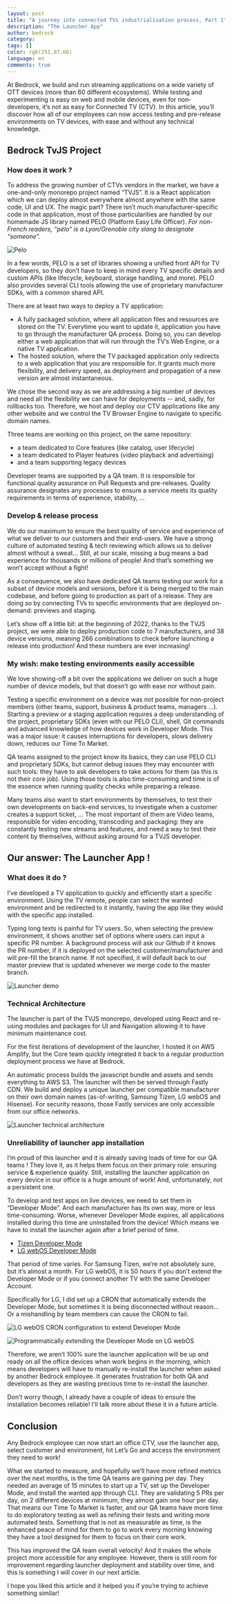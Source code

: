 ```yaml
---
layout: post
title: "A journey into connected TVs industrialisation process, Part 1"
description: "The Launcher App"
author: bedrock
category:
tags: []
color: rgb(251,87,66)
language: en
comments: true
---
```


At Bedrock, we build and run streaming applications on a wide variety of OTT devices (more than 60 different ecosystems). While testing and experimenting is easy on web and mobile devices, even for non-developers, it’s not as easy for Connected TV (CTV). In this article, you’ll discover how all of our employees can now access testing and pre-release environments on TV devices, with ease and without any technical knowledge.

## Bedrock TvJS Project

### How does it work ?

To address the growing number of CTVs vendors in the market, we have a one-and-only monorepo project named “TVJS”. It is a React application which we can deploy almost everywhere almost anywhere with the same code, UI and UX. The magic part? There isn’t much manufacturer-specific code in that application, most of those particularities are handled by our homemade JS library named PELO (Platform Easy Life Officer). *For non-French readers, “pélo” is a Lyon/Grenoble city slang to designate “someone”.*

![Pelo](/images/posts/2022-11-07-bedrock-app-launcher/pelo-cli.png)

In a few words, PELO is a set of libraries showing a unified front API for TV developers, so they don’t have to keep in mind every TV specific details and custom APIs (like lifecycle, keyboard, storage handling, and more). PELO also provides several CLI tools allowing the use of proprietary manufacturer SDKs, with a common shared API.

There are at least two ways to deploy a TV application:
- A fully packaged solution, where all application files and resources are stored on the TV. Everytime you want to update it, application you have to go through the manufacturer QA process. Doing so, you can develop either a web application that will run through the TV’s Web Engine, or a native TV application.
- The hosted solution, where the TV packaged application only redirects to a web application that you are responsible for. It grants much more flexibility, and delivery speed, as deployment and propagation of a new version are almost instantaneous.

We chose the second way as we are addressing a big number of devices and need all the flexibility we can have for deployments -- and, sadly, for rollbacks too. Therefore, we host and deploy our CTV applications like any other website and we control the TV Browser Engine to navigate to specific domain names.

Three teams are working on this project, on the same repository:
- a team dedicated to Core features (like catalog, user lifecycle)
- a team dedicated to Player features (video playback and advertising)
- and a team supporting legacy devices

Developer teams are supported by a QA team. It is responsible for functional quality assurance on Pull Requests and pre-releases. Quality assurance designates any processes to ensure a service meets its quality requirements in terms of experience, stability, ...

### Develop & release process

We do our maximum to ensure the best quality of service and experience of what we deliver to our customers and their end-users. We have a strong culture of automated testing & tech reviewing which allows us to deliver almost without a sweat... Still, at our scale, missing a bug means a bad experience for thousands or millions of people! And that’s something we won’t accept without a fight!

As a consequence, we also have dedicated QA teams testing our work for a subset of device models and versions, before it is being merged to the main codebase, and before going to production as part of a release. They are doing so by connecting TVs to specific environments that are deployed on-demand: previews and staging.

Let’s show off a little bit: at the beginning of 2022, thanks to the TVJS project, we were able to deploy production code to 7 manufacturers, and 38 device versions, meaning 266 combinations to check before launching a release into production! And these numbers are ever increasing!

### My wish: make testing environments easily accessible

We love showing-off a bit over the applications we deliver on such a huge number of device models, but that doesn’t go with ease nor without pain.

Testing a specific environment on a device was not possible for non-project members (other teams, support, business & product teams, managers ...). Starting a preview or a staging application requires a deep understanding of the project, proprietary SDKs (even with our PELO CLI), shell, Git commands and advanced knowledge of how devices work in Developer Mode. This was a major issue: it causes interruptions for developers, slows delivery down, reduces our Time To Market.

QA teams assigned to the project know its basics, they can use PELO CLI and proprietary SDKs, but cannot debug issues they may encounter with such tools: they have to ask developers to take actions for them (as this is not their core job). Using those tools is also time-consuming and time is of the essence when running quality checks while preparing a release.

Many teams also want to start environments by themselves, to test their own developments on back-end services, to investigate when a customer creates a support ticket, ...
The most important of them are Video teams, responsible for video encoding, transcoding and packaging: they are constantly testing new streams and features, and need a way to test their content by themselves, without asking around for a TVJS developer.

## Our answer: The Launcher App !

### What does it do ?

I’ve developed a TV application to quickly and efficiently start a specific environment. Using the TV remote, people can select the wanted environment and be redirected to it instantly, having the app like they would with the specific app installed.

Typing long texts is painful for TV users. So, when selecting the preview environment, it shows another set of options where users can input a specific PR number. A background process will ask our Github if it knows the PR number, if it is deployed on the selected customer/manufacturer and will pre-fill the branch name. If not specified, it will default back to our master preview that is updated whenever we merge code to the master branch.

![Launcher demo](/images/posts/2022-11-07-bedrock-app-launcher/launcher-demo.gif)

### Technical Architecture

The launcher is part of the TVJS monorepo, developed using React and re-using modules and packages for UI and Navigation allowing it to have minimum maintenance cost.

For the first iterations of development of the launcher, I hosted it on AWS Amplify, but the Core team quickly integrated it back to a regular production deployment process we have at Bedrock.

An automatic process builds the javascript bundle and assets and sends everything to AWS S3. The launcher will then be served through Fastly CDN. We build and deploy a unique launcher per compatible manufacturer on their own domain names (as-of-writing, Samsung Tizen, LG webOS and Hisense). For security reasons, those Fastly services are only accessible from our office networks.

![Launcher technical architecture](/images/posts/2022-11-07-bedrock-app-launcher/launcher-tech-arch.png)

### Unreliability of launcher app installation

I’m proud of this launcher and it is already saving loads of time for our QA teams ! They love it, as it helps them focus on their primary role: ensuring service & experience quality. Still, installing the launcher application on every device in our office is a huge amount of work! And, unfortunately, not a persistent one.

To develop and test apps on live devices, we need to set them in “Developer Mode”. And each manufacturer has its own way, more or less time-consuming. Worse, whenever Developer Mode expires, all applications installed during this time are uninstalled from the device! Which means we have to install the launcher again after a brief period of time.
- [Tizen Developer Mode](https://developer.samsung.com/smarttv/develop/getting-started/using-sdk/tv-device.html)
- [LG webOS Developer Mode](https://webostv.developer.lge.com/develop/getting-started/developer-mode-app)

That period of time varies. For Samsung Tizen, we’re not absolutely sure, but it’s almost a month. For LG webOS, it is 50 hours if you don’t extend the Developer Mode or if you connect another TV with the same Developer Account.

Specifically for LG, I did set up a CRON that automatically extends the Developer Mode, but sometimes it is being disconnected without reason... Or a mishandling by team members can cause the CRON to fail.


![LG webOS CRON configuration to extend Developer Mode](/images/posts/2022-11-07-bedrock-app-launcher/webos-cron.png)

![Programmatically extending the Developer Mode on LG webOS](/images/posts/2022-11-07-bedrock-app-launcher/webos-extend-devmode.gif)

Therefore, we aren’t 100% sure the launcher application will be up and ready on all the office devices when work begins in the morning, which means developers will have to manually re-install the launcher when asked by another Bedrock employee. It generates frustration for both QA and developers as they are wasting precious time to re-install the launcher.

Don’t worry though, I already have a couple of ideas to ensure the installation becomes reliable! I’ll talk more about these it in a future article.

## Conclusion

Any Bedrock employee can now start an office CTV, use the launcher app, select customer and environment, hit Let’s Go and access the environment they need to work!

What we started to measure, and hopefully we’ll have more refined metrics over the next months, is the time QA teams are gaining per day. They needed an average of 15 minutes to start up a TV, set up the Developer Mode, and install the wanted app through CLI. They are validating 5 PRs per day, on 2 different devices at minimum, they almost gain one hour per day. That means our Time To Market is faster, and our QA teams have more time to do exploratory testing as well as refining their tests and writing more automated tests. Something that is not as measurable as time, is the enhanced peace of mind for them to go to work every morning knowing they have a tool designed for them to focus on their core work.

This has improved the QA team overall velocity! And it makes the whole project more accessible for any employee. However, there is still room for improvement regarding launcher deployment and stability over time, and this is something I will cover in our next article.

I hope you liked this article and it helped you if you’re trying to achieve something similar!
